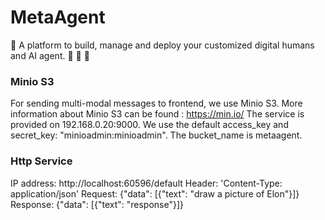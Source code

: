 # MetaAgent
:robot: A platform to build, manage and deploy your customized digital humans and AI agent. :space_invader: :unicorn: :crystal_ball:



### Minio S3
For sending multi-modal messages to frontend, we use Minio S3. More information about Minio S3 can be found : https://min.io/
The service is provided on 192.168.0.20:9000. We use the default access_key and secret_key: "minioadmin:minioadmin". The bucket_name is metaagent.

### Http Service
IP address: http://localhost:60596/default
Header: 'Content-Type: application/json'
Request: {"data": [{"text": "draw a picture of Elon"}]}
Response: {"data": [{"text": "response"}]}